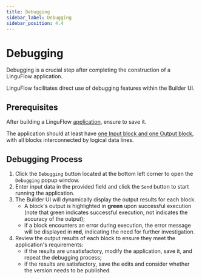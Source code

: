 ```yaml
---
title: Debugging
sidebar_label: Debugging
sidebar_position: 4.4
---
```


# Debugging

Debugging is a crucial step after completing the construction of a LinguFlow application.

LinguFlow facilitates direct use of debugging features within the Builder UI.

## Prerequisites

After building a LinguFlow [application](../application_and_version), ensure to save it.

The application should at least have [one Input block and one Output block](blocks#input--output-category), with all blocks interconnected by logical data lines.

## Debugging Process

1. Click the `Debugging` button located at the bottom left corner to open the `Debugging` popup window.
2. Enter input data in the provided field and click the `Send` button to start running the application.
3. The Builder UI will dynamically display the output results for each block. 
    - A block's output is highlighted in **green** upon successful execution (note that green indicates successful execution, not indicates the accuracy of the output); 
    - if a block encounters an error during execution, the error message will be displayed in **red**, indicating the need for further investigation.
4. Review the output results of each block to ensure they meet the application's requirements: 
    - if the results are unsatisfactory, modify the application, save it, and repeat the debugging process; 
    - if the results are satisfactory, save the edits and consider whether the version needs to be published.